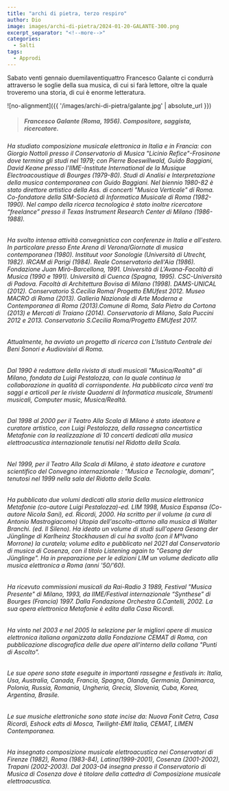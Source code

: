 ```yaml
---
title: "archi di pietra, terzo respiro"
author: Dio
image: images/archi-di-pietra/2024-01-20-GALANTE-300.png
excerpt_separator: "<!--more-->"
categories:
  - Salti
tags:
  - Approdi
---
```


Sabato venti gennaio duemilaventiquattro Francesco Galante ci condurrà attraverso le soglie della sua musica, di cui si farà lettore, oltre la quale troveremo una storia, di cui è enorme letteratura.

<!--more-->


![no-alignment]({{ '/images/archi-di-pietra/galante.jpg' | absolute_url }})


> ##### Francesco Galante (Roma, 1956). Compositore, saggista, ricercatore.
###### Ha studiato composizione musicale elettronica in Italia e in Francia: con Giorgio Nottoli presso il Conservatorio di Musica "Licinio Refice"-Frosinone dove termina gli studi nel 1979; con Pierre Boeswillwald, Guido Baggiani, David Keane presso l'IIME-Institute International de la Musique Electroacoustique di Bourges (1979-80). Studi di Analisi e Interpretazione della musica contemporanea con Guido Baggiani. Nel biennio 1980-82 è stato direttore artistico della Ass. di concerti "Musica Verticale" di Roma. Co-fondatore della SIM-Società di Informatica Musicale di Roma (1982-1990). Nel campo della ricerca tecnologica è stato inoltre ricercatore “freelance” presso il Texas Instrument Research Center di Milano (1986-1988).
###### Ha svolto intensa attività convegnistica con conferenze in Italia e all'estero. In particolare presso Ente Arena di Verona/Giornate di musica contemporanea (1980). Instituut voor Sonologie (Università di Utrecht, 1982). IRCAM di Parigi (1984). Reale Conservatorio dell'Aia (1986). Fondazione Juan Mirò-Barcellona, 1991. Università di L'Avana-Facoltà di Musica (1990 e 1991). Università di Cuenca (Spagna, 1995). CSC-Università di Padova. Facoltà di Architettura Bovisa di Milano (1998). DAMS-UNICAL (2012). Conservatorio S.Cecilia Roma/ Progetto EMUfest 2012. Museo MACRO di Roma (2013). Galleria Nazionale di Arte Moderna e Contemporanea di Roma (2013).Comune di Roma, Sala Pietro da Cortona (2013) e Mercati di Traiano (2014). Conservatorio di Milano, Sala Puccini 2012 e 2013. Conservatorio S.Cecilia Roma/Progetto EMUfest 2017.
###### Attualmente, ha avviato un progetto di ricerca con L'Istituto Centrale dei Beni Sonori e Audiovisivi di Roma.
###### Dal 1990 è redattore della rivista di studi musicali "Musica/Realtà" di Milano, fondata da Luigi Pestalozza, con la quale continua la collaborazione in qualità di corrispondente. Ha pubblicato circa venti tra saggi e articoli per le riviste Quaderni di Informatica musicale, Strumenti musicali, Computer music, Musica/Realtà.
###### Dal 1998 al 2000 per il Teatro Alla Scala di Milano è stato ideatore e curatore artistico, con Luigi Pestalozza, della rassegna concertistica Metafonie con la realizzazione di 10 concerti dedicati alla musica elettroacustica internazionale tenutisi nel Ridotto della Scala.
###### Nel 1999, per il Teatro Alla Scala di Milano, è stato ideatore e curatore scientifico del Convegno internazionale : "Musica e Tecnologie, domani", tenutosi nel 1999 nella sala del Ridotto della Scala.
###### Ha pubblicato due volumi dedicati alla storia della musica elettronica Metafonie (co-autore Luigi Pestalozza)-ed. LIM 1998, Musica Espansa (Co-autore Nicola Sani), ed. Ricordi, 2000. Ha scritto per il volume (a cura di Antonio Mastrogiacomo) Utopia dell'ascolto-attorno alla musica di Walter Branchi. (ed. Il Sileno). Ha ideato un volume di studi sull'opera Gesang der Jünglinge di Karlheinz Stockhausen di cui ha svolto (con il M°Ivano Morrone) la curatela; volume edito e pubblicato nel 2021 dal Conservatorio di musica di Cosenza, con il titolo Listening again to "Gesang der Jünglinge". Ha in preparazione per le edizioni LIM un volume dedicato alla musica elettronica a Roma (anni '50/'60).
###### Ha ricevuto commissioni musicali da Rai-Radio 3 1989, Festival "Musica Presente" di Milano, 1993, da IIME/Festival internazionale “Synthese” di Bourges (Francia) 1997. Dalla Fondazione Orchestra G.Cantelli, 2002. La sua opera elettronica Metafonie è edita dalla Casa Ricordi.
###### Ha vinto nel 2003 e nel 2005 la selezione per le migliori opere di musica elettronica italiana organizzata dalla Fondazione CEMAT di Roma, con pubblicazione discografica delle due opere all'interno della collana "Punti di Ascolto".
###### Le sue opere sono state eseguite in importanti rassegne e festivals in: Italia, Usa, Australia, Canada, Francia, Spagna, Olanda, Germania, Danimarca, Polonia, Russia, Romania, Ungheria, Grecia, Slovenia, Cuba, Korea, Argentina, Brasile.
###### Le sue musiche elettroniche sono state incise da: Nuova Fonit Cetra, Casa Ricordi, Eshock edts di Mosca, Twilight-EMI Italia, CEMAT, LIMEN Contemporanea.
###### Ha insegnato composizione musicale elettroacustica nei Conservatori di Firenze (1982), Roma (1983-84), Latina(1999-2001), Cosenza (2001-2002), Trapani (2002-2003). Dal 2003-04 insegna presso il Conservatorio di Musica di Cosenza dove è titolare della cattedra di Composizione musicale elettroacustica.
